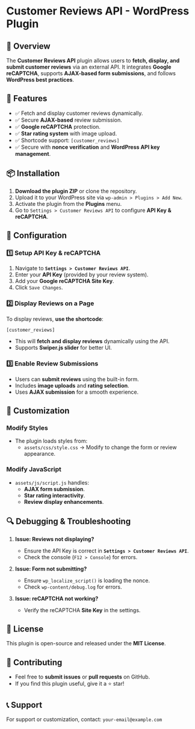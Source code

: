 # Customer Reviews API - WordPress Plugin

## 📌 Overview
The **Customer Reviews API** plugin allows users to **fetch, display, and submit customer reviews** via an external API. It integrates **Google reCAPTCHA**, supports **AJAX-based form submissions**, and follows **WordPress best practices**.

## 🔹 Features
- ✅ Fetch and display customer reviews dynamically.
- ✅ Secure **AJAX-based** review submission.
- ✅ **Google reCAPTCHA** protection.
- ✅ **Star rating system** with image upload.
- ✅ Shortcode support: `[customer_reviews]`
- ✅ Secure with **nonce verification** and **WordPress API key management**.

## 📦 Installation
1. **Download the plugin ZIP** or clone the repository.
2. Upload it to your WordPress site via `wp-admin > Plugins > Add New`.
3. Activate the plugin from the **Plugins** menu.
4. Go to `Settings > Customer Reviews API` to configure **API Key & reCAPTCHA**.

## 🔧 Configuration
### **1️⃣ Setup API Key & reCAPTCHA**
1. Navigate to **`Settings > Customer Reviews API`**.
2. Enter your **API Key** (provided by your review system).
3. Add your **Google reCAPTCHA Site Key**.
4. Click `Save Changes`.

### **2️⃣ Display Reviews on a Page**
To display reviews, **use the shortcode**:
```html
[customer_reviews]
```
- This will **fetch and display reviews** dynamically using the API.
- Supports **Swiper.js slider** for better UI.

### **3️⃣ Enable Review Submissions**
- Users can **submit reviews** using the built-in form.
- Includes **image uploads** and **rating selection**.
- Uses **AJAX submission** for a smooth experience.

## 🎨 Customization
### **Modify Styles**
- The plugin loads styles from:
    - `assets/css/style.css` → Modify to change the form or review appearance.

### **Modify JavaScript**
- `assets/js/script.js` handles:
    - **AJAX form submission**.
    - **Star rating interactivity**.
    - **Review display enhancements**.

## 🔍 Debugging & Troubleshooting
1. **Issue: Reviews not displaying?**
    - Ensure the API Key is correct in **`Settings > Customer Reviews API`**.
    - Check the console (`F12 > Console`) for errors.

2. **Issue: Form not submitting?**
    - Ensure `wp_localize_script()` is loading the nonce.
    - Check `wp-content/debug.log` for errors.

3. **Issue: reCAPTCHA not working?**
    - Verify the reCAPTCHA **Site Key** in the settings.

## 📜 License
This plugin is open-source and released under the **MIT License**.

## 🤝 Contributing
- Feel free to **submit issues** or **pull requests** on GitHub.
- If you find this plugin useful, give it a ⭐ star!

## 📞 Support
For support or customization, contact: `your-email@example.com`

